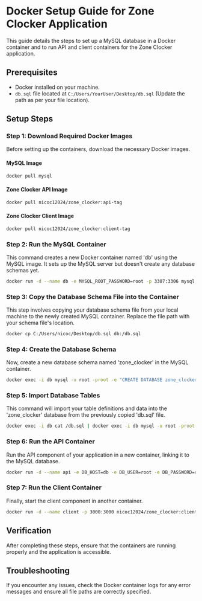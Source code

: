 # Docker Setup Guide for Zone Clocker Application

This guide details the steps to set up a MySQL database in a Docker container and to run API and client containers for the Zone Clocker application.

## Prerequisites

- Docker installed on your machine.
- `db.sql` file located at `C:/Users/YourUser/Desktop/db.sql` (Update the path as per your file location).

## Setup Steps

### Step 1: Download Required Docker Images

Before setting up the containers, download the necessary Docker images.

#### MySQL Image

```bash
docker pull mysql
```

#### Zone Clocker API Image

```bash
docker pull nicoc12024/zone_clocker:api-tag
```

#### Zone Clocker Client Image

```bash
docker pull nicoc12024/zone_clocker:client-tag
```

### Step 2: Run the MySQL Container

This command creates a new Docker container named 'db' using the MySQL image. It sets up the MySQL server but doesn't create any database schemas yet.

```bash
docker run -d --name db -e MYSQL_ROOT_PASSWORD=root -p 3307:3306 mysql
```

### Step 3: Copy the Database Schema File into the Container

This step involves copying your database schema file from your local machine to the newly created MySQL container. Replace the file path with your schema file's location.

```bash
docker cp C:/Users/nicoc/Desktop/db.sql db:/db.sql
```

### Step 4: Create the Database Schema

Now, create a new database schema named 'zone_clocker' in the MySQL container.

```bash
docker exec -i db mysql -u root -proot -e "CREATE DATABASE zone_clocker;"
```

### Step 5: Import Database Tables

This command will import your table definitions and data into the 'zone_clocker' database from the previously copied 'db.sql' file.

```bash
docker exec -i db cat /db.sql | docker exec -i db mysql -u root -proot zone_clocker
```

### Step 6: Run the API Container

Run the API component of your application in a new container, linking it to the MySQL database.

```bash
docker run -d --name api -e DB_HOST=db -e DB_USER=root -e DB_PASSWORD=root -e DB_DATABASE=zone_clocker --link db:db -p 8800:8800 nicoc12024/zone_clocker:api-tag
```

### Step 7: Run the Client Container

Finally, start the client component in another container.

```bash
docker run -d --name client -p 3000:3000 nicoc12024/zone_clocker:client-tag
```

## Verification

After completing these steps, ensure that the containers are running properly and the application is accessible.

## Troubleshooting

If you encounter any issues, check the Docker container logs for any error messages and ensure all file paths are correctly specified.
